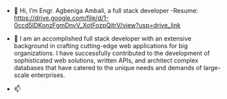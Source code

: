 - 👋 Hi, I’m Engr. Agbeniga Ambali, a full stack developer
-Resume: https://drive.google.com/file/d/1-0ccd5IDKonzFgmDnvV_XotFozpQitrV/view?usp=drive_link
- 💞️ I am an accomplished full stack developer with an extensive background in crafting cutting-edge web applications for big organizations. I have successfully contributed to the development of sophisticated web solutions, written APIs, and architect complex databases that have catered to the unique needs and demands of large-scale enterprises. 

- 📫
<!---
PROF-OLALINK/PROF-OLALINK is a ✨ special ✨ repository because its `README.md` (this file) appears on your GitHub profile.
You can click the Preview link to take a look at your changes.
--->
